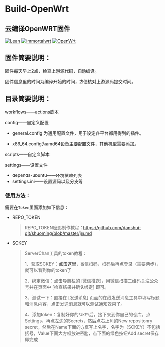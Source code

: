 # Build-OpenWrt

## 云编译OpenWRT固件

[![Lean](https://img.shields.io/badge/OpenWrt-Lede-blueviolet.svg?style=flat&logo=appveyor)](https://github.com/coolsnowwolf/lede)  [![immortalwrt](https://img.shields.io/badge/OpenWrt-ImmortalWrt-orange.svg?style=flat&logo=appveyor)](https://github.com/immortalwrt/immortalwrt)  [![OpenWrt](https://img.shields.io/badge/OpenWrt-Official-red.svg?style=flat&logo=appveyor)](https://github.com/openwrt/openwrt)

## 固件简要说明：

固件每天早上2点，检查上游源代码，自动编译。

固件信息里的时间为编译开始的时间，方便核对上游源码提交时间。

## 目录简要说明：

workflows——actions脚本

config——自定义配置

- general.config 为通用配置文件，用于设定各平台都用得到的插件。

- x86_64.config为amd64设备主要配置文件，其他机型需要添加。

scripts——自定义脚本

settings——设置文件

- depends-ubuntu——环境依赖列表
- settings.ini——设置源码以及分支等

### 使用方法：

需要在`Token`里面添加如下信息：

- REPO_TOKEN

  > REPO_TOKEN密匙制作教程：https://github.com/danshui-git/shuoming/blob/master/jm.md


- SCKEY

  > ServerChan工具的token教程：
  >
  > 1、获取SCKEY：[点击这里](https://sct.ftqq.com/login)，微信扫码，扫码后再点登录（需要两步），就可以看到你的token了
  >
  > 2、绑定微信：点击导航栏的 [微信推送]，用微信扫描二维码关注公众号并在页面中 [检查结果并确认绑定] 即可。
  >
  > 3、测试一下：直接在 [发送消息] 页面的在线发送消息工具中填写标题和消息内容，点击发送消息就可以测试通知效果了。
  > 
  > 4、添加token：复制好你的`SCKEY`后，接下来到你自己的仓库，点Settings，再点左边的Secrets，然后点右上角的New repositonry secret，然后在Name下面的方框写上名字，名字为（SCKEY）不包括括号，Value下面大方框放进密匙，点下面的绿色按钮Add secret保存即完成
